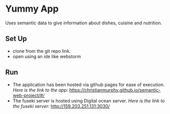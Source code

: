 # Yummy App

Uses semantic data to give information about dishes, cuisine and nutrition.

Set Up
-----------
- clone from the git repo link.
- open using an ide like webstorm

Run
---------
- The application has been hosted via github pages for ease of execution.
    *Here is the link to the app:* https://christianmurphy.github.io/semantic-web-project/#/
- The fuseki server is hosted using Digital ocean server.
    *Here is the link to the fuseki server:* http://159.203.251.131:3030/
